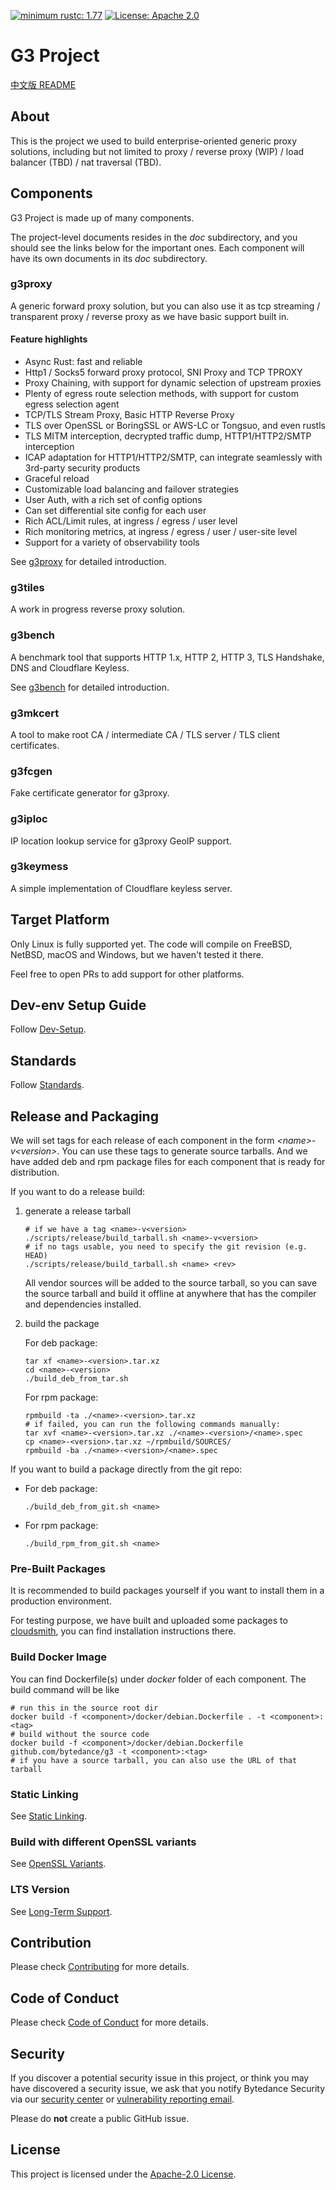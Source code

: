 [![minimum rustc: 1.77](https://img.shields.io/badge/minimum%20rustc-1.77-green?logo=rust)](https://www.whatrustisit.com)
[![License: Apache 2.0](https://img.shields.io/badge/license-Apache_2.0-blue.svg)](LICENSE)

# G3 Project

[中文版 README](README.zh_CN.md)

## About

This is the project we used to build enterprise-oriented generic proxy solutions,
including but not limited to proxy / reverse proxy (WIP) / load balancer (TBD) / nat traversal (TBD).

## Components

G3 Project is made up of many components.

The project-level documents resides in the *doc* subdirectory, and you should see the links below for the important ones.
Each component will have its own documents in its *doc* subdirectory.

### g3proxy

A generic forward proxy solution, but you can also use it as tcp streaming / transparent proxy / reverse proxy
as we have basic support built in.

#### Feature highlights

- Async Rust: fast and reliable
- Http1 / Socks5 forward proxy protocol, SNI Proxy and TCP TPROXY
- Proxy Chaining, with support for dynamic selection of upstream proxies
- Plenty of egress route selection methods, with support for custom egress selection agent
- TCP/TLS Stream Proxy, Basic HTTP Reverse Proxy
- TLS over OpenSSL or BoringSSL or AWS-LC or Tongsuo, and even rustls
- TLS MITM interception, decrypted traffic dump, HTTP1/HTTP2/SMTP interception
- ICAP adaptation for HTTP1/HTTP2/SMTP, can integrate seamlessly with 3rd-party security products
- Graceful reload
- Customizable load balancing and failover strategies
- User Auth, with a rich set of config options
- Can set differential site config for each user
- Rich ACL/Limit rules, at ingress / egress / user level
- Rich monitoring metrics, at ingress / egress / user / user-site level
- Support for a variety of observability tools

See [g3proxy](g3proxy/README.md) for detailed introduction.

### g3tiles

A work in progress reverse proxy solution.

### g3bench

A benchmark tool that supports HTTP 1.x, HTTP 2, HTTP 3, TLS Handshake, DNS and Cloudflare Keyless.

See [g3bench](g3bench/README.md) for detailed introduction.

### g3mkcert

A tool to make root CA / intermediate CA / TLS server / TLS client certificates.

### g3fcgen

Fake certificate generator for g3proxy.

### g3iploc

IP location lookup service for g3proxy GeoIP support.

### g3keymess

A simple implementation of Cloudflare keyless server.

## Target Platform

Only Linux is fully supported yet. The code will compile on FreeBSD, NetBSD, macOS and Windows, but we haven't tested it there.

Feel free to open PRs to add support for other platforms.

## Dev-env Setup Guide

Follow [Dev-Setup](doc/dev-setup.md).

## Standards

Follow [Standards](doc/standards.md).

## Release and Packaging

We will set tags for each release of each component in the form *\<name\>-v\<version\>*.
You can use these tags to generate source tarballs.
And we have added deb and rpm package files for each component that is ready for distribution.

If you want to do a release build:

 1. generate a release tarball

    ```shell
    # if we have a tag <name>-v<version>
    ./scripts/release/build_tarball.sh <name>-v<version>
    # if no tags usable, you need to specify the git revision (e.g. HEAD)
    ./scripts/release/build_tarball.sh <name> <rev>
    ```

    All vendor sources will be added to the source tarball, so you can save the source tarball and build it offline at
    anywhere that has the compiler and dependencies installed.

 2. build the package

    For deb package:
    ```shell
    tar xf <name>-<version>.tar.xz
    cd <name>-<version>
    ./build_deb_from_tar.sh
    ```

    For rpm package:
    ```shell
    rpmbuild -ta ./<name>-<version>.tar.xz
    # if failed, you can run the following commands manually:
    tar xvf <name>-<version>.tar.xz ./<name>-<version>/<name>.spec
    cp <name>-<version>.tar.xz ~/rpmbuild/SOURCES/
    rpmbuild -ba ./<name>-<version>/<name>.spec
    ```

If you want to build a package directly from the git repo:

 - For deb package:

   ```shell
   ./build_deb_from_git.sh <name>
   ```

 - For rpm package:

   ```shell
   ./build_rpm_from_git.sh <name>
   ```

### Pre-Built Packages

It is recommended to build packages yourself if you want to install them in a production environment.

For testing purpose, we have built and uploaded some packages to
[cloudsmith](https://cloudsmith.io/~g3-oqh/repos/), you can find installation instructions there.

### Build Docker Image

You can find Dockerfile(s) under *docker* folder of each component. The build command will be like

```shell
# run this in the source root dir
docker build -f <component>/docker/debian.Dockerfile . -t <component>:<tag>
# build without the source code
docker build -f <component>/docker/debian.Dockerfile github.com/bytedance/g3 -t <component>:<tag>
# if you have a source tarball, you can also use the URL of that tarball
```

### Static Linking

See [Static Linking](doc/static-linking.md).

### Build with different OpenSSL variants

See [OpenSSL Variants](doc/openssl-variants.md).

### LTS Version

See [Long-Term Support](doc/long-term_support.md).

## Contribution

Please check [Contributing](CONTRIBUTING.md) for more details.

## Code of Conduct

Please check [Code of Conduct](CODE_OF_CONDUCT.md) for more details.

## Security

If you discover a potential security issue in this project, or think you may
have discovered a security issue, we ask that you notify Bytedance Security via our
[security center](https://security.bytedance.com/src) or [vulnerability reporting email](mailto:sec@bytedance.com).

Please do **not** create a public GitHub issue.

## License

This project is licensed under the [Apache-2.0 License](LICENSE).
